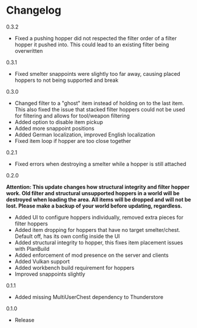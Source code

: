 # Changelog

0.3.2
- Fixed a pushing hopper did not respected the filter order of a filter hopper it pushed into. This could lead to an existing filter being overwritten

0.3.1
- Fixed smelter snappoints were slightly too far away, causing placed hoppers to not being supported and break

0.3.0
- Changed filter to a "ghost" item instead of holding on to the last item.
  This also fixed the issue that stacked filter hoppers could not be used for filtering and allows for tool/weapon filtering
- Added option to disable item pickup
- Added more snappoint positions
- Added German localization, improved English localization
- Fixed item loop if hopper are too close together

0.2.1
- Fixed errors when destroying a smelter while a hopper is still attached

0.2.0

**Attention: This update changes how structural integrity and filter hopper work.
Old filter and structural unsupported hoppers in a world will be destroyed when loading the area.
All items will be dropped and will not be lost. Please make a backup of your world before updating, regardless.**

- Added UI to configure hoppers individually, removed extra pieces for filter hoppers
- Added item dropping for hoppers that have no target smelter/chest. Default off, has its own config inside the UI
- Added structural integrity to hopper, this fixes item placement issues with PlanBuild
- Added enforcement of mod presence on the server and clients
- Added Vulkan support
- Added workbench build requirement for hoppers
- Improved snappoints slightly

0.1.1
- Added missing MultiUserChest dependency to Thunderstore

0.1.0
- Release
